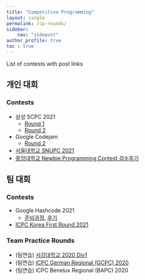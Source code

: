 ```yaml
---
title: "Competitive Programming"
layout: single
permalink: /cp-rounds/
sidebar:
    nav: "sidepost"
author_profile: true
toc : true
---
```


List of contests with post links

## 개인 대회
### Contests
- 삼성 SCPC 2021
  - [Round 1](/cp-rounds/SCPC-2021-Round1/)
  - [Round 2](/cp-rounds/SCPC-2021-Round2/)
- Google Codejam
  - [Round 2](/cp-rounds/Codejam-2021-R2/)
- [서울대학교 SNUPC 2021](/cp-rounds/snupc-2021/)
- [중앙대학교 Newbie Programming Contest 검수후기](/cp-rounds/ChungAngU-NPC2021/)

## 팀 대회 
### Contests
- Google Hashcode 2021
  - [준비과정](/cp-rounds/Hashcode-2021-prep/), [후기](/cp-rounds/Hashcode-2021-prelim/)
- [ICPC Korea First Round 2021](/cp-rounds/icpc-2021-prelim/)

### Team Practice Rounds
- (팀연습) [서강대학교 2020 Div1](/cp-rounds/team-practice-sogang-2020/)
- (팀연습) [ICPC German Regional (GCPC) 2020](/cp-rounds/team-practice-gcpc-2020/)
- (팀연습) ICPC Benelux Regional (BAPC) 2020